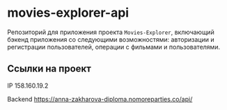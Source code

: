 # movies-explorer-api
Репозиторий для приложения проекта `Movies-Explorer`, включающий бэкенд приложения со следующими возможностями: авторизации и регистрации пользователей, операции с фильмами и пользователями. 

## Ссылки на проект

IP 158.160.19.2

Backend https://anna-zakharova-diploma.nomoreparties.co/api/
